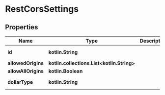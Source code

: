 
# RestCorsSettings

## Properties
Name | Type | Description | Notes
------------ | ------------- | ------------- | -------------
**id** | **kotlin.String** |  |  [optional] [readonly]
**allowedOrigins** | **kotlin.collections.List&lt;kotlin.String&gt;** |  |  [optional]
**allowAllOrigins** | **kotlin.Boolean** |  |  [optional]
**dollarType** | **kotlin.String** |  |  [optional] [readonly]



